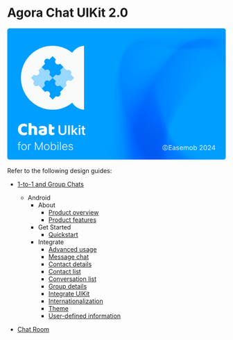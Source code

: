 # Agora Chat UIKit 2.0

![Cover Image](1-to-1-and-group-chats/assets/images/CUIcover2.png)

Refer to the following design guides:

- [1-to-1 and Group Chats](1-to-1-and-group-chats/design-guide.md)
    - Android
        - About
            - [Product overview](1-to-1-and-group-chats/android/overview/product-overview.md)
            - [Product features](1-to-1-and-group-chats/android/overview/product-features.md)
        - Get Started
            - [Quickstart](1-to-1-and-group-chats//android/get-started/quickstart.md)
        - Integrate
            - [Advanced usage](advanced-usage.md)
            - [Message chat](chat-messages.md)
            - [Contact details](contact-details.md)
            - [Contact list](contacts.md)
            - [Conversation list](conversation-list.md)
            - [Group details](group-details.md)
            - [Integrate UIKit](integrate-ui-kit.md)
            - [Internationalization](internationalization.md)
            - [Theme](theme.md)
            - [User-defined information](user-defined-information.md)
        


- [Chat Room](chat-room/design-guide.md)